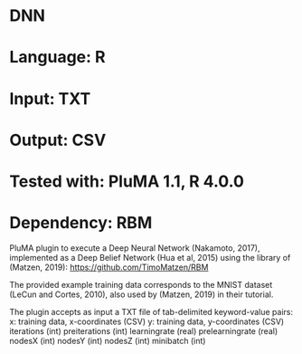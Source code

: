 # DNN
# Language: R
# Input: TXT
# Output: CSV
# Tested with: PluMA 1.1, R 4.0.0
# Dependency: RBM

PluMA plugin to execute a Deep Neural Network (Nakamoto, 2017), implemented
as a Deep Belief Network (Hua et al, 2015) using the library of (Matzen, 2019): https://github.com/TimoMatzen/RBM

The provided example training data corresponds to the MNIST dataset (LeCun
and Cortes, 2010), also used by (Matzen, 2019) in their tutorial.

The plugin accepts as input a TXT file of tab-delimited keyword-value pairs:
x: training data, x-coordinates (CSV)
y: training data, y-coordinates (CSV)
iterations (int)
preiterations (int)
learningrate (real)
prelearningrate (real)
nodesX  (int)
nodesY  (int)
nodesZ  (int)
minibatch      (int)

